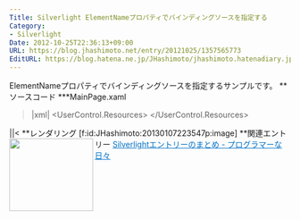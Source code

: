 ```yaml
---
Title: Silverlight ElementNameプロパティでバインディングソースを指定する
Category:
- Silverlight
Date: 2012-10-25T22:36:13+09:00
URL: https://blog.jhashimoto.net/entry/20121025/1357565773
EditURL: https://blog.hatena.ne.jp/JHashimoto/jhashimoto.hatenadiary.jp/atom/entry/12921228815717255631
---
```


ElementNameプロパティでバインディングソースを指定するサンプルです。
**ソースコード
***MainPage.xaml
>|xml|
<UserControl xmlns:toolkit="http://schemas.microsoft.com/winfx/2006/xaml/presentation/toolkit"  x:Class="SilverlightApplication1.MainPage"
    xmlns="http://schemas.microsoft.com/winfx/2006/xaml/presentation"
    xmlns:x="http://schemas.microsoft.com/winfx/2006/xaml"
    xmlns:d="http://schemas.microsoft.com/expression/blend/2008"
    xmlns:mc="http://schemas.openxmlformats.org/markup-compatibility/2006"
    mc:Ignorable="d"
    d:DesignHeight="300" d:DesignWidth="400">
    <UserControl.Resources>
    </UserControl.Resources>
    <StackPanel>
        <ProgressBar x:Name="progressBar1" Height="20" Value="50" Maximum="100" />
        <TextBox  Height="20" Text="{Binding ElementName=progressBar1, Path=Value}" />
    </StackPanel>
</UserControl>
||<
**レンダリング
[f:id:JHashimoto:20130107223547p:image]
**関連エントリー
<a href="http://d.hatena.ne.jp/JHashimoto/20120917/1353385756" target="_blank" rel="nofollow"><img class="alignleft" align="left" border="0" src="http://capture.heartrails.com/150x130/shadow?http://d.hatena.ne.jp/JHashimoto/20120917/1353385756" alt="" width="150" height="130" /></a><a style="color:#0070C5;" href="http://d.hatena.ne.jp/JHashimoto/20120917/1353385756" target="_blank" rel="nofollow">Silverlightエントリーのまとめ - プログラマーな日々</a><a href="http://b.hatena.ne.jp/entry/http://d.hatena.ne.jp/JHashimoto/20120917/1353385756" target="_blank"><img border="0" src="http://b.hatena.ne.jp/entry/image/http://d.hatena.ne.jp/JHashimoto/20120917/1353385756" alt="" /></a><br style="clear:both;" />
